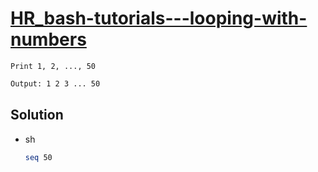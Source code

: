 # [HR_bash-tutorials---looping-with-numbers](https://www.hackerrank.com/challenges/bash-tutorials---looping-with-numbers)

```en
Print 1, 2, ..., 50
```

```txt
Output: 1 2 3 ... 50
```

## Solution

* sh

  ```sh
  seq 50
  ```
